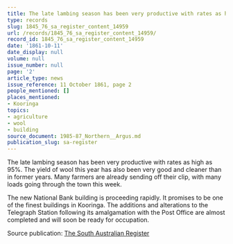 ```yaml
---
title: The late lambing season has been very productive with rates as high as 95%.
type: records
slug: 1845_76_sa_register_content_14959
url: /records/1845_76_sa_register_content_14959/
record_id: 1845_76_sa_register_content_14959
date: '1861-10-11'
date_display: null
volume: null
issue_number: null
page: '2'
article_type: news
issue_reference: 11 October 1861, page 2
people_mentioned: []
places_mentioned:
- Kooringa
topics:
- agriculture
- wool
- building
source_document: 1985-87_Northern__Argus.md
publication_slug: sa-register
---
```


The late lambing season has been very productive with rates as high as 95%.  The yield of wool this year has also been very good and cleaner than in former years.  Many farmers are already sending off their clip, with many loads going through the town this week.

The new National Bank building is proceeding rapidly.  It promises to be one of the finest buildings in Kooringa.  The additions and alterations to the Telegraph Station following its amalgamation with the Post Office are almost completed and will soon be ready for occupation.

Source publication: [The South Australian Register](/publications/sa-register/)

